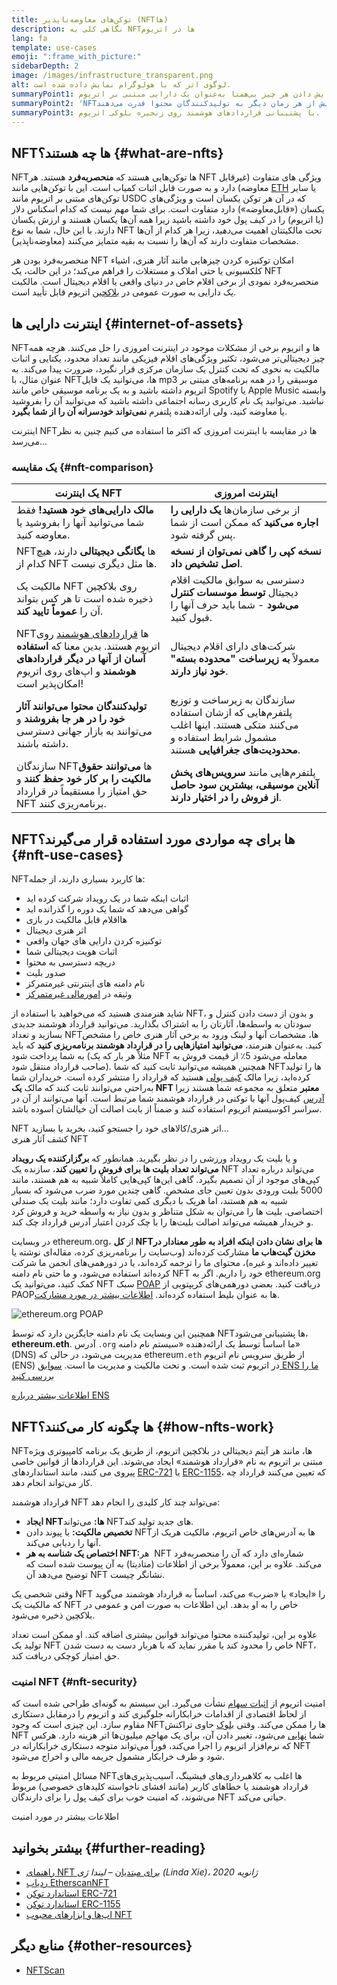 ```yaml
---
title: توکن‌های معاوضه‌ناپذیر (NFTها)
description: نگاهی کلی به NFTها در اتریوم
lang: fa
template: use-cases
emoji: ":frame_with_picture:"
sidebarDepth: 2
image: /images/infrastructure_transparent.png
alt: لوگوی اتر که با هولوگرام نمایش داده شده‌ است.
summaryPoint1: راهی برای نمایش دادن هر چیز بی‌همتا به‌عنوان یک دارایی مبتنی بر اتریوم.
summaryPoint2: '‏NFTها بیش از هر زمان دیگر به تولیدکنندگان محتوا قدرت می‌دهند.'
summaryPoint3: با پشتیبانی قراردادهای هوشمند روی زنجیره‌ بلوکی اتریوم.
---
```


## NFTها چه هستند؟ {#what-are-nfts}

NFTها توکن‌هایی هستند که **منحصربه‌فرد** هستند. هر NFT ویژگی های متفاوت (غیرقابل معاوضه) دارد و به صورت قابل اثبات کمیاب است. این با توکن‌هایی مانند [ETH](/glossary/#ether) یا سایر توکن‌های مبتنی بر اتریوم مانند USDC که در آن هر توکن یکسان است و ویژگی‌های یکسان («قابل‌معاوضه») دارد متفاوت است. برای شما مهم نیست که کدام اسکناس دلار (یا اتریوم) را در کیف پول خود داشته باشید زیرا همه آن‌ها یکسان هستند و ارزش یکسان دارند. با این حال، شما به نوع NFT تحت مالکیتتان اهمیت _می‌دهید_، زیرا هر کدام از آن‌ها مشخصات متفاوت دارند که آن‌ها را نسبت به بقیه متمایز می‌کنند (معاوضه‌ناپذیر).

منحصربه‌فرد بودن هر NFT امکان توکنیزه کردن چیزهایی مانند آثار هنری، اشیاء کلکسیونی یا حتی املاک و مستغلات را فراهم می‌کند؛ در این حالت، یک NFT منحصربه‌فرد نمودی از برخی اقلام خاص در دنیای واقعی یا اقلام دیجیتال است. مالکیت یک دارایی به صورت عمومی در [بلاکچین](/glossary/#blockchain) اتریوم قابل تأیید است.

<YouTube id="Xdkkux6OxfM" />

## اینترنت دارایی ها {#internet-of-assets}

NFTها و اتریوم برخی از مشکلات موجود در اینترنت امروزی را حل می‌کنند. هرچه همه چیز دیجیتالی‌تر می‌شود، تکثیر ویژگی‌های اقلام فیزیکی مانند تعداد محدود، یکتایی و اثبات مالکیت به نحوی که تحت کنترل یک سازمان مرکزی قرار نگیرد، ضرورت پیدا می‌کند. به عنوان مثال، با NFTها، می‌توانید یک فایل mp3 موسیقی را در همه برنامه‌های مبتنی بر اتریوم داشته باشید و به یک برنامه موسیقی خاص مانند Spotify یا Apple Music وابسته نباشید. می‌توانید یک نام کاربری رسانه اجتماعی داشته باشید که می‌توانید آن را بفروشید یا معاوضه کنید، ولی ارائه‌دهنده پلتفرم **نمی‌تواند خودسرانه آن را از شما بگیرد**.

اینترنت NFTها در مقایسه با اینترنت امروزی که اکثر ما استفاده می کنیم چنین به نظر می‌رسد...

### یک مقایسه {#nft-comparison}

| یک اینترنت NFT                                                                                                                                                             | اینترنت امروزی                                                                                                                                 |
| -------------------------------------------------------------------------------------------------------------------------------------------------------------------------- | ---------------------------------------------------------------------------------------------------------------------------------------------- |
| **مالک دارایی‌های خود هستید!** فقط شما می‌توانید آنها را بفروشید یا معاوضه کنید.                                                                                           | از برخی سازمان‌ها **یک دارایی را اجاره می‌کنید** که ممکن است از شما پس گرفته شود.                                                              |
| NFTها **یگانگی دیجیتالی** دارند، هیچ کدام از NFT ها مثل دیگری نیست.                                                                                                        | **نسخه کپی را گاهی نمی‌توان از نسخه اصل تشخیص داد**.                                                                                           |
| مالکیت یک NFT روی بلاکچین ذخیره شده است تا هر کس بتواند آن را **عموماً تایید کند**.                                                                                        | دسترسی به سوابق مالکیت اقلام دیجیتال **توسط موسسات کنترل می‌شود** - شما باید حرف آنها را قبول کنید.                                            |
| NFTها [قراردادهای هوشمند](/glossary/#smart-contract) روی اتریوم هستند. بدین معنا که **استفاده آسان از آنها در دیگر قراردادهای هوشمند** و اپ‌های روی اتریوم امکان‌پذیر است! | شرکت‌های دارای اقلام دیجیتال معمولاً **به زیرساخت "محدوده بسته" خود نیاز دارند**.                                                              |
| **تولیدکنندگان محتوا می‌توانند آثار خود را در هر جا بفروشند** و می‌توانند به بازار جهانی دسترسی داشته باشند.                                                               | سازندگان به زیرساخت و توزیع پلتفرم‌هایی که ازشان استفاده می‌کنند متکی هستند. اینها اغلب مشمول شرایط استفاده و **محدودیت‌های جغرافیایی** هستند. |
| سازندگان NFTها **می‌توانند حقوق مالکیت را بر کار خود حفظ کنند** و حق امتیاز را مستقیماً در قرارداد NFT برنامه‌ریزی کنند.                                                   | پلتفرم‌هایی مانند **سرویس‌های پخش آنلاین موسیقی، بیشترین سود حاصل از فروش را در اختیار دارند**.                                                |

## NFTها برای چه مواردی مورد استفاده قرار می‌گیرند؟ {#nft-use-cases}

NFTها کاربرد بسیاری دارند، از جمله:

- اثبات اینکه شما در یک رویداد شرکت کرده اید
- گواهی می‌دهد که شما یک دوره را گذرانده اید
- اقلام قابل مالکیت در بازی‎‌‌ها
- اثر هنری دیجیتال
- توکنیزه کردن دارایی های جهان واقعی
- اثبات هویت دیجیتالی شما
- دریچه دسترسی به محتوا
- صدور بلیت
- نام دامنه های اینترنتی غیرمتمرکز
- وثیقه در [امورمالی غیرمتمرکز](/glossary/#defi)

شاید هنرمندی هستید که می‌خواهید با استفاده از NFT، و بدون از دست دادن کنترل و سودتان به واسطه‌ها، آثارتان را به اشتراک بگذارید. می‌توانید قرارداد هوشمند جدیدی بسازید و تعداد NFTها، مشخصات آنها و لینک ورود به برخی آثار هنری خاص را مشخص کنید. به‌عنوان هنرمند، **می‌توانید امتیازهایی را در قرارداد هوشمند برنامه‌ریزی کنید** که باید به شما پرداخت شود (مثلاً هر بار که یک NFT معامله می‌شود 5٪ از قیمت فروش به صاحب قرارداد منتقل شود). همچنین همیشه می‌توانید ثابت کنید که شما NFTها را تولید کرده‌اید، زیرا مالک [کیف پولی](/glossary/#wallet) هستید که قرارداد را منتشر کرده است. خریداران شما به‌راحتی می‌توانند ثابت کنند که مالک **یک NFT معتبر** متعلق به مجموعه شما هستند زیرا [آدرس](/glossary/#address) کیف‌پول آنها با توکنی در قرارداد هوشمند شما مرتبط است. آنها می‌توانند از آن در سراسر اکوسیستم اتریوم استفاده کنند و ضمناً از بابت اصالت آن خیالشان آسوده باشد.

<InfoBanner shouldSpaceBetween emoji=":eyes:" mt="8">
  <div>NFT اثر هنری/کالاهای خود را جستجو کنید، بخرید یا بسازید...</div>
  <ButtonLink href="/apps/categories/collectibles">
    کشف آثار هنری NFT
  </ButtonLink>
</InfoBanner>

و یا بلیت یک رویداد ورزشی را در نظر بگیرید. همانطور که **برگزارکننده‌ یک رویداد می‌تواند تعداد بلیت ها برای فروش را تعیین کند**، سازنده یک NFT می‌تواند درباره تعداد کپی‌های موجود از آن تصمیم بگیرد. گاهی این‌ها کپی‌هایی کاملاً شبیه به هم هستند، مانند 5000 بلیت ورودی بدون تعیین جای مشخص. گاهی چندین مورد ضرب می‌شود که بسیار شبیه به هم هستند، اما هریک با دیگری کمی تفاوت دارد؛ مانند بلیت یک صندلی اختصاصی. بلیت ها را می‌توان به شکل متناظر و بدون نیاز به واسطه خرید و فروش کرد و خریدار همیشه می‌تواند اصالت بلیت‌ها را با چک کردن اعتبار آدرس قرارداد چک کند.

در وبسایت ethereum.org، از **کل NFTها برای نشان دادن اینکه افراد به طور معنادار در مخزن گیت‌هاب ما** مشارکت کرده‌اند (وب‌سایت را برنامه‌ریزی کرده، مقاله‌ای نوشته یا تغییر داده‌اند و غیره)، محتوای ما را ترجمه کرده‌اند، یا در دورهمی‌های انجمن ما شرکت کرده‌اند استفاده می‌شود، و ما حتی نام دامنه NFT خود را داریم. اگر به ethereum.org کمک کنید، می‌توانید یک NFT سبک [POAP](/glossary/#poap) دریافت کنید. بعضی دورهمی‌های کریپتویی از PAOPها به عنوان بلیط استفاده کرده‌اند. [اطلاعات بیشتر در مورد مشارکت](/contributing/#poap).

![ethereum.org POAP](./poap.png)

همچنین این وبسایت یک نام دامنه جایگزین دارد که توسط NFTها پشتیبانی می‌شود، **ethereum.eth**. آدرس `.org` ما اساساً توسط یک ارائه‌دهنده‌ «سیستم نام دامنه» (DNS) مدیریت می‌شود، در حالی که ethereum`.eth` از طریق سرویس نام اتریوم (ENS) در اتریوم ثبت شده‌ است. و تحت مالکیت و مدیریت ما است. [سوابق ENS ما را بررسی کنید](https://app.ens.domains/name/ethereum.eth)

[اطلاعات بیشتر درباره‌ ENS](https://app.ens.domains)

<Divider />

## NFTها چگونه کار می‌کنند؟ {#how-nfts-work}

NFTها، مانند هر آیتم دیجیتالی در بلاکچین اتریوم، از طریق یک برنامه کامپیوتری ویژه مبتنی بر اتریوم به نام «قرارداد هوشمند» ایجاد می‌شوند. این قراردادها از قوانین خاصی پیروی می کنند، مانند استانداردهای [ERC-721](/glossary/#erc-721) یا [ERC-1155](/glossary/#erc-1155)، که تعیین می‌کنند قرارداد چه کار می‌تواند انجام دهد.

قرارداد هوشمند NFT می‌تواند چند کار کلیدی را انجام دهد:

- **ایجاد NFTها:** می‌تواند NFTهای جدید تولید کند.
- **تخصیص مالکیت:** با پیوند دادن NFT‌ها به آدرس‌های خاص اتریوم، مالکیت هریک از آنها را ردیابی می‌کند.
- **اختصاص یک شناسه به هر NFT:‏** هر NFT شماره‌ای دارد که آن را منحصربه‌فرد می‌کند. علاوه بر این، معمولاً برخی از اطلاعات (متادیتا) به آن پیوست شده است که توضیح می‌دهد آن NFT نشانگر چیست.

وقتی شخصی یک NFT را «ایجاد» یا «ضرب» می‌کند، اساساً به قرارداد هوشمند می‌گوید که مالکیت یک NFT خاص را به او بدهد. این اطلاعات به صورت امن و عمومی در بلاکچین ذخیره می‌شود.

علاوه بر این، تولیدکننده محتوا می‌تواند قوانین بیشتری اضافه کند. او ممکن است تعداد تولید یک NFT خاص را محدود کند یا مقرر نماید که با هربار دست به دست شدن NFT، حق امتیاز کوچکی دریافت کند.

### امنیت NFT {#nft-security}

امنیت اتریوم از [اثبات سهام](/glossary/#pos) نشأت می‌گیرد. این سیستم به گونه‌ای طراحی شده است که از لحاظ اقتصادی از اقدامات خرابکارانه جلوگیری کند و اتریوم را درمقابل دستکاری مقاوم سازد. این چیزی است که وجود NFTها را ممکن می‌کند. وقتی [بلوک](/glossary/#block) حاوی تراکنش NFT شما [نهایی](/glossary/#finality) می‌شود، تغییر دادن آن، برای یک مهاجم میلیون‌ها اتر هزینه دارد. هرکس که نرم‌افزار اتریوم را اجرا می‌کند، فوراً می‌تواند متوجه دستکاری خرابکارانه در NFT شود و طرف خرابکار مشمول جریمه مالی و اخراج می‌شود.

مسائل امنیتی مربوط به NFTها اغلب به کلاهبرداری‌های فیشینگ، آسیب‌پذیری‌های قرارداد هوشمند یا خطاهای کاربر (مانند افشای ناخواسته کلیدهای خصوصی) مربوط می‌شوند، که امنیت خوب برای کیف پول را برای دارندگان NFT حیاتی می‌کند.

<ButtonLink href="/security/">
  اطلاعات بیشتر در مورد امنیت
</ButtonLink>

## بیشتر بخوانید {#further-reading}

- [راهنمای NFT برای مبتدیان](https://linda.mirror.xyz/df649d61efb92c910464a4e74ae213c4cab150b9cbcc4b7fb6090fc77881a95d) – _لیندا ژی (Linda Xie)، ژانویه 2020_
- [ردیاب EtherscanNFT](https://etherscan.io/nft-top-contracts)
- [استاندارد توکن ERC-721](/developers/docs/standards/tokens/erc-721/)
- [استاندارد توکن ERC-1155](/developers/docs/standards/tokens/erc-1155/)
- [اپ‌ها و ابزارهای محبوب NFT](https://www.ethereum-ecosystem.com/blockchains/ethereum/nfts)

## منابع دیگر {#other-resources}

- [NFTScan](https://nftscan.com/)

<Divider />

<QuizWidget quizKey="nfts" />
